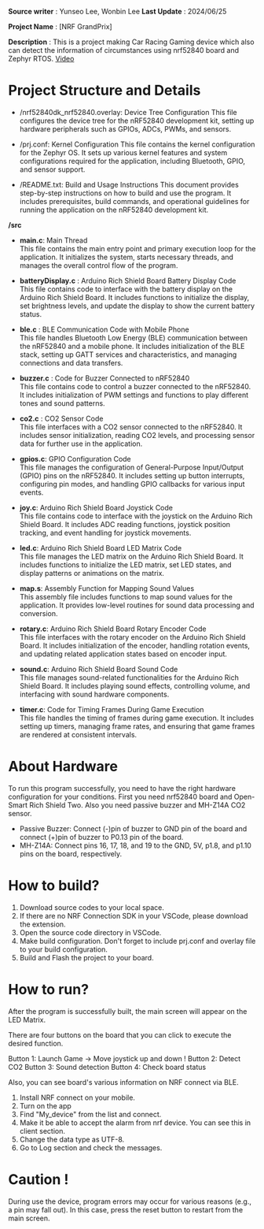 **Source writer** : Yunseo Lee, Wonbin Lee
**Last Update** : 2024/06/25

**Project Name** : [NRF GrandPrix]

**Description** : This is a project making Car Racing Gaming device which also can detect the information of circumstances using nrf52840 board and Zephyr RTOS. [Video](https://youtu.be/Pc7PPx0V5LA)


# Project Structure and Details

- /nrf52840dk_nrf52840.overlay: Device Tree Configuration
This file configures the device tree for the nRF52840 development kit, setting up hardware peripherals such as GPIOs, ADCs, PWMs, and sensors.

- /prj.conf: Kernel Configuration
This file contains the kernel configuration for the Zephyr OS. It sets up various kernel features and system configurations required for the application, including Bluetooth, GPIO, and sensor support.

- /README.txt: Build and Usage Instructions
This document provides step-by-step instructions on how to build and use the program. It includes prerequisites, build commands, and operational guidelines for running the application on the nRF52840 development kit.

**/src**

- **main.c**: Main Thread<br>
This file contains the main entry point and primary execution loop for the application. It initializes the system, starts necessary threads, and manages the overall control flow of the program.

- **batteryDisplay.c** : Arduino Rich Shield Board Battery Display Code<br>
This file contains code to interface with the battery display on the Arduino Rich Shield Board. It includes functions to initialize the display, set brightness levels, and update the display to show the current battery status.

- **ble.c** : BLE Communication Code with Mobile Phone<br>
This file handles Bluetooth Low Energy (BLE) communication between the nRF52840 and a mobile phone. It includes initialization of the BLE stack, setting up GATT services and characteristics, and managing connections and data transfers.

- **buzzer.c** : Code for Buzzer Connected to nRF52840 <br>
This file contains code to control a buzzer connected to the nRF52840. It includes initialization of PWM settings and functions to play different tones and sound patterns.

- **co2.c** : CO2 Sensor Code<br>
This file interfaces with a CO2 sensor connected to the nRF52840. It includes sensor initialization, reading CO2 levels, and processing sensor data for further use in the application.

- **gpios.c**: GPIO Configuration Code<br>
This file manages the configuration of General-Purpose Input/Output (GPIO) pins on the nRF52840. It includes setting up button interrupts, configuring pin modes, and handling GPIO callbacks for various input events.

- **joy.c**: Arduino Rich Shield Board Joystick Code<br>
This file contains code to interface with the joystick on the Arduino Rich Shield Board. It includes ADC reading functions, joystick position tracking, and event handling for joystick movements.

- **led.c**: Arduino Rich Shield Board LED Matrix Code<br>
This file manages the LED matrix on the Arduino Rich Shield Board. It includes functions to initialize the LED matrix, set LED states, and display patterns or animations on the matrix.

- **map.s**: Assembly Function for Mapping Sound Values<br>
This assembly file includes functions to map sound values for the application. It provides low-level routines for sound data processing and conversion.

- **rotary.c**: Arduino Rich Shield Board Rotary Encoder Code<br>
This file interfaces with the rotary encoder on the Arduino Rich Shield Board. It includes initialization of the encoder, handling rotation events, and updating related application states based on encoder input.

- **sound.c**: Arduino Rich Shield Board Sound Code<br>
This file manages sound-related functionalities for the Arduino Rich Shield Board. It includes playing sound effects, controlling volume, and interfacing with sound hardware components.

- **timer.c**: Code for Timing Frames During Game Execution<br>
This file handles the timing of frames during game execution. It includes setting up timers, managing frame rates, and ensuring that game frames are rendered at consistent intervals.


# About Hardware

To run this program successfully, you need to have the right hardware configuration for your conditions. First you need nrf52840 board and Open-Smart Rich Shield Two. Also you need passive buzzer and MH-Z14A CO2 sensor.
- Passive Buzzer: Connect (-)pin of buzzer to GND pin of the board and connect (+)pin of buzzer to P0.13 pin of the board.
- MH-Z14A: Connect pins 16, 17, 18, and 19 to the GND, 5V, p1.8, and p1.10 pins on the board, respectively.



# How to build?

1. Download source codes to your local space.
2. If there are no NRF Connection SDK in your VSCode, please download the extension.
3. Open the source code directory in VSCode.
4. Make build configuration. Don't forget to include prj.conf and overlay file to your build configuration.
5. Build and Flash the project to your board.


# How to run?

After the program is successfully built, the main screen will appear on the LED Matrix.

There are four buttons on the board that you can click to execute the desired function.

Button 1: Launch Game -> Move joystick up and down ! 
Button 2: Detect CO2
Button 3: Sound detection
Button 4: Check board status

Also, you can see board's various information on NRF connect via BLE.

1. Install NRF connect on your mobile.
2. Turn on the app
3. Find "My_device" from the list and connect.
4. Make it be able to accept the alarm from nrf device. You can see this in client section.
5. Change the data type as UTF-8.
6. Go to Log section and check the messages.

# Caution !

During use the device, program errors may occur for various reasons (e.g., a pin may fall out). In this case, press the reset button to restart from the main screen.